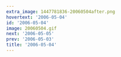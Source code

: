 ```yaml
---
extra_image: 1447781836-20060504after.png
hovertext: '2006-05-04'
id: '2006-05-04'
image: 20060504.gif
next: '2006-05-05'
prev: '2006-05-03'
title: '2006-05-04'
---
```

